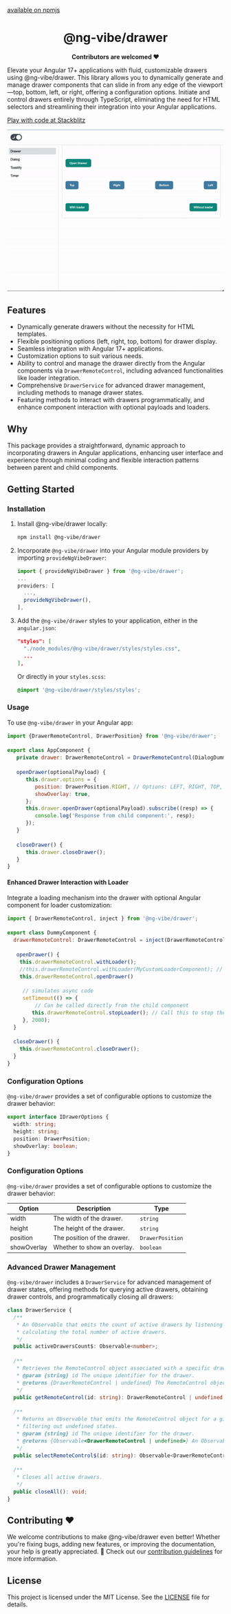 [available on npmjs](https://www.npmjs.com/package/@ng-vibe/drawer)
<h1 align="center">@ng-vibe/drawer</h1>

<p align="center">
  <b>Contributors are welcomed ❤️ </b></br>
</p>

Elevate your Angular 17+ applications with fluid, customizable drawers using @ng-vibe/drawer. This library allows you to dynamically generate and manage drawer components that can slide in from any edge of the viewport—top, bottom, left, or right, offering a configuration options. Initiate and control drawers entirely through TypeScript, eliminating the need for HTML selectors and streamlining their integration into your Angular applications.


[Play with code at Stackblitz](https://stackblitz.com/edit/ng-vibe-toastify-egusyn?file=src%2Fapp%2Fdrawer%2Fdrawer.component.ts)

[![@ng-vibe/drawer](https://raw.githubusercontent.com/boris-jenicek/ng-vibe/master/promo/drawer/drawer-demo.gif)](https://github.com/boris-jenicek/ng-vibe/tree/main/libs/drawer)


## Features

- Dynamically generate drawers without the necessity for HTML templates.
- Flexible positioning options (left, right, top, bottom) for drawer display.
- Seamless integration with Angular 17+ applications.
- Customization options to suit various needs.
- Ability to control and manage the drawer directly from the Angular components via `DrawerRemoteControl`, including advanced functionalities like loader integration.
- Comprehensive `DrawerService` for advanced drawer management, including methods to manage drawer states.
- Featuring methods to interact with drawers programmatically, and enhance component interaction with optional payloads and loaders.

## Why

This package provides a straightforward, dynamic approach to incorporating drawers in Angular applications, enhancing user interface and experience through minimal coding and flexible interaction patterns between parent and child components.

## Getting Started

### Installation

1. Install @ng-vibe/drawer locally:

   ```bash
   npm install @ng-vibe/drawer
   ```

2. Incorporate `@ng-vibe/drawer` into your Angular module providers by importing `provideNgVibeDrawer`:

   ```typescript
   import { provideNgVibeDrawer } from '@ng-vibe/drawer';
   ...
   providers: [
     ...,
     provideNgVibeDrawer(),
   ],
   ```

3. Add the `@ng-vibe/drawer` styles to your application, either in the `angular.json`:

   ```json
   "styles": [
     "./node_modules/@ng-vibe/drawer/styles/styles.css",
     ...
   ],
   ```

   Or directly in your `styles.scss`:

   ```scss
   @import '@ng-vibe/drawer/styles/styles';
   ```

### Usage

To use `@ng-vibe/drawer` in your Angular app:

```javascript
import {DrawerRemoteControl, DrawerPosition} from '@ng-vibe/drawer';

export class AppComponent {
   private drawer: DrawerRemoteControl = DrawerRemoteControl(DialogDummyComponent);

   openDrawer(optionalPayload) {
      this.drawer.options = {
         position: DrawerPosition.RIGHT, // Options: LEFT, RIGHT, TOP, BOTTOM
         showOverlay: true,
      };
      this.drawer.openDrawer(optionalPayload).subscribe((resp) => {
         console.log('Response from child component:', resp);
      });
   }

   closeDrawer() {
      this.drawer.closeDrawer();
   }
}
```

#### Enhanced Drawer Interaction with Loader

Integrate a loading mechanism into the drawer with optional Angular component for loader customization:

```javascript
import { DrawerRemoteControl, inject } from '@ng-vibe/drawer';

export class DummyComponent {
  drawerRemoteControl: DrawerRemoteControl = inject(DrawerRemoteControl);

   openDrawer() {
    this.drawerRemoteControl.withLoader();
    //this.drawerRemoteControl.withLoader(MyCustomLoaderComponent); // Optional custom loader
    this.drawerRemoteControl.openDrawer()
    
     // simulates async code
     setTimeout(() => {
         // Can be called directly from the child component
        this.drawerRemoteControl.stopLoader(); // Call this to stop the loader and reveal the content
     }, 2000);
  }

  closeDrawer() {
    this.drawerRemoteControl.closeDrawer();
  }
}
```

### Configuration Options

`@ng-vibe/drawer` provides a set of configurable options to customize the drawer behavior:

```typescript
export interface IDrawerOptions {
  width: string;
  height: string;
  position: DrawerPosition;
  showOverlay: boolean;
}
```
### Configuration Options

`@ng-vibe/drawer` provides a set of configurable options to customize the drawer behavior:

| Option        | Description                            | Type                  |
|---------------|----------------------------------------|-----------------------|
| width         | The width of the drawer.               | `string`              |
| height        | The height of the drawer.              | `string`              |
| position      | The position of the drawer.            | `DrawerPosition`      |
| showOverlay   | Whether to show an overlay.            | `boolean`             |


### Advanced Drawer Management

`@ng-vibe/drawer` includes a `DrawerService` for advanced management of drawer states, offering methods for querying active drawers, obtaining drawer controls, and programmatically closing all drawers:

```typescript
class DrawerService {
  /**
   * An Observable that emits the count of active drawers by listening to state changes,
   * calculating the total number of active drawers.
   */
  public activeDrawersCount$: Observable<number>;

  /**
   * Retrieves the RemoteControl object associated with a specific drawer ID.
   * @param {string} id The unique identifier for the drawer.
   * @returns {DrawerRemoteControl | undefined} The RemoteControl object, if found.
   */
  public getRemoteControl(id: string): DrawerRemoteControl | undefined;

  /**
   * Returns an Observable that emits the RemoteControl object for a given drawer ID,
   * filtering out undefined states.
   * @param {string} id The unique identifier for the drawer.
   * @returns {Observable<DrawerRemoteControl | undefined>} An Observable emitting the RemoteControl object.
   */
  public selectRemoteControl$(id: string): Observable<DrawerRemoteControl | undefined>;

  /**
   * Closes all active drawers.
   */
  public closeAll(): void;
}
```
## Contributing ❤️

We welcome contributions to make @ng-vibe/drawer even better! Whether you're fixing bugs, adding new features, or improving the documentation, your help is greatly appreciated. 🌟 Check out our [contribution guidelines](https://github.com/boris-jenicek/ng-vibe/blob/main/README.md) for more information.

## License

This project is licensed under the MIT License. See the [LICENSE](https://github.com/boris-jenicek/ng-vibe/blob/main/LICENSE) file for details.
